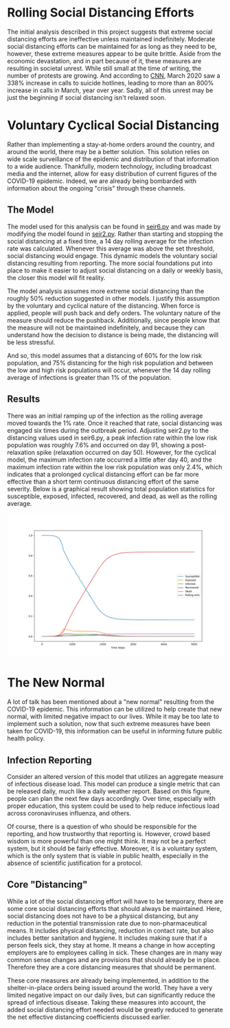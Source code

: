 # Rolling Social Distancing Efforts

The initial analysis described in this project suggests that extreme social distancing efforts are ineffective unless maintained indefinitely. Moderate social distancing efforts can be maintained for as long as they need to be, however, these extreme measures appear to be quite brittle. Aside from the economic devastation, and in part because of it, these measures are resulting in societal unrest. While still small at the time of writing, the number of protests are growing. And according to [CNN](https://www.cnn.com/2020/04/10/us/disaster-hotline-call-increase-wellness-trnd/index.html), March 2020 saw a 338% increase in calls to suicide hotlines, leading to more than an 800% increase in calls in March, year over year. Sadly, all of this unrest may be just the beginning if social distancing isn't relaxed soon.

# Voluntary Cyclical Social Distancing

Rather than implementing a stay-at-home orders around the country, and around the world, there may be a better solution. This solution relies on wide scale surveillance of the epidemic and distribution of that information to a wide audience. Thankfully, modern technology, including broadcast media and the internet, allow for easy distribution of current figures of the COVID-19 epidemic. Indeed, we are already being bombarded with information about the ongoing "crisis" through these channels.

## The Model

The model used for this analysis can be found in [seir6.py](https://github.com/dgoldman0/socialdistancing/blob/master/seir6.py) and was made by modifying the model found in [seir2.py](https://github.com/dgoldman0/socialdistancing/blob/master/seir2.py). Rather than starting and stopping the social distancing at a fixed time, a 14 day rolling average for the infection rate was calculated. Whenever this average was above the set threshold, social distancing would engage. This dynamic models the voluntary social distancing resulting from reporting. The more social foundations put into place to make it easier to adjust social distancing on a daily or weekly basis, the closer this model will fit reality.

The model analysis assumes more extreme social distancing than the roughly 50% reduction suggested in other models. I justify this assumption by the voluntary and cyclical nature of the distancing. When force is applied, people will push back and defy orders. The voluntary nature of the measure should reduce the pushback. Additionally, since people know that the measure will not be maintained indefinitely, and because they can understand how the decision to distance is being made, the distancing will be less stressful.

And so, this model assumes that a distancing of 60% for the low risk population, and 75% distancing for the high risk population and between the low and high risk populations will occur, whenever the 14 day rolling average of infections is greater than 1% of the population.

## Results

There was an initial ramping up of the infection as the rolling average moved towards the 1% rate. Once it reached that rate, social distancing was engaged six times during the outbreak period. Adjusting seir2.py to the distancing values used in seir6.py, a peak infection rate within the low risk population was roughly 7.6% and occurred on day 91, showing a post-relaxation spike (relaxation occurred on day 50). However, for the cyclical model, the maximum infection rate occurred a little after day 40, and the maximum infection rate within the low risk population was only 2.4%, which indicates that a prolonged cyclical distancing effort can be far more effective than a short term continuous distancing effort of the same severity. Below is a graphical result showing total population statistics for susceptible, exposed, infected, recovered, and dead, as well as the rolling average. 

![Graphical Analysis: Cyclical Distancing](/Figure_3.png "Cyclical Distancing")

# The New Normal

A lot of talk has been mentioned about a "new normal" resulting from the COVID-19 epidemic. This information can be utilized to help create that new normal, with limited negative impact to our lives. While it may be too late to implement such a solution, now that such extreme measures have been taken for COVID-19, this information can be useful in informing future public health policy.

## Infection Reporting

Consider an altered version of this model that utilizes an aggregate measure of infectious disease load. This model can produce a single metric that can be released daily, much like a daily weather report. Based on this figure, people can plan the next few days accordingly. Over time, especially with proper education, this system could be used to help reduce infectious load across coronaviruses influenza, and others.

Of course, there is a question of who should be responsible for the reporting, and how trustworthy that reporting is. However, crowd based wisdom is more powerful than one might think. It may not be a perfect system, but it should be fairly effective. Moreover, it is a voluntary system, which is the only system that is viable in public health, especially in the absence of scientific justification for a protocol.

## Core "Distancing"

While a lot of the social distancing effort will have to be temporary, there are some core social distancing efforts that should always be maintained. Here, social distancing does not have to be a physical distancing, but any reduction in the potential transmission rate due to non-pharmaceutical means. It includes physical distancing, reduction in contact rate, but also includes better sanitation and hygiene. It includes making sure that if a person feels sick, they stay at home. It means a change in how accepting employers are to employees calling in sick. These changes are in many way common sense changes and are provisions that should already be in place. Therefore they are a core distancing measures that should be permanent.

These core measures are already being implemented, in addition to the shelter-in-place orders being issued around the world. They have a very limited negative impact on our daily lives, but can significantly reduce the spread of infectious disease. Taking these measures into account, the added social distancing effort needed would be greatly reduced to generate the net effective distancing coefficients discussed earlier.
